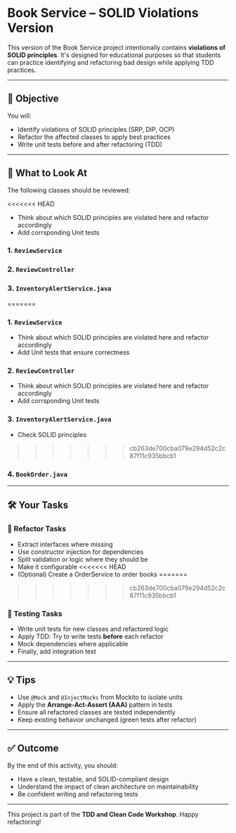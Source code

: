 # Book Service – SOLID Violations Version

This version of the Book Service project intentionally contains **violations of SOLID principles**. It's designed for educational purposes so that students can practice identifying and refactoring bad design while applying TDD practices.

---

## 🎯 Objective

You will:
- Identify violations of SOLID principles (SRP, DIP, OCP)
- Refactor the affected classes to apply best practices
- Write unit tests before and after refactoring (TDD)

---

## 🔎 What to Look At

The following classes should be reviewed:

<<<<<<< HEAD
- Think about which SOLID principles are violated here and refactor accordingly
- Add corrsponding Unit tests

### 1. `ReviewService`

### 2. `ReviewController`

### 3. `InventoryAlertService.java`
=======
### 1. `ReviewService`
- Think about which SOLID principles are violated here and refactor accordingly
- Add Unit tests that ensure correctness

### 2. `ReviewController`
- Think about which SOLID principles are violated here and refactor accordingly
- Add corrsponding Unit tests

### 3. `InventoryAlertService.java`
- Check SOLID principles
>>>>>>> cb263de700cba079e294d52c2c87f11c935bbcb1

### 4. `BookOrder.java`

---

## 🛠️ Your Tasks

### 🧼 Refactor Tasks
- Extract interfaces where missing
- Use constructor injection for dependencies
- Split validation or logic where they should be
- Make it configurable
<<<<<<< HEAD
- (Optional) Create a OrderService to order books
=======
>>>>>>> cb263de700cba079e294d52c2c87f11c935bbcb1

### 🧪 Testing Tasks
- Write unit tests for new classes and refactored logic
- Apply TDD: Try to write tests **before** each refactor
- Mock dependencies where applicable
- Finally, add integration test

---

## 💡 Tips

- Use `@Mock` and `@InjectMocks` from Mockito to isolate units
- Apply the **Arrange-Act-Assert (AAA)** pattern in tests
- Ensure all refactored classes are tested independently
- Keep existing behavior unchanged (green tests after refactor)

---

## ✅ Outcome

By the end of this activity, you should:
- Have a clean, testable, and SOLID-compliant design
- Understand the impact of clean architecture on maintainability
- Be confident writing and refactoring tests

---

This project is part of the **TDD and Clean Code Workshop**. Happy refactoring!
